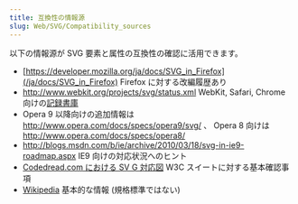 ```yaml
---
title: 互換性の情報源
slug: Web/SVG/Compatibility_sources
---
```

以下の情報源が SVG 要素と属性の互換性の確認に活用できます。

- [https://developer.mozilla.org/ja/docs/SVG_in_Firefox](/ja/docs/SVG_in_Firefox) Firefox に対する改編履歴あり
- <http://www.webkit.org/projects/svg/status.xml> WebKit, Safari, Chrome 向けの[記録書庫](http://wayback.archive.org/web/*/http://www.webkit.org/projects/svg/status.xml)
- Opera 9 以降向けの追加情報は <http://www.opera.com/docs/specs/opera9/svg/> 、 Opera 8 向けは <http://www.opera.com/docs/specs/opera8/>
- <http://blogs.msdn.com/b/ie/archive/2010/03/18/svg-in-ie9-roadmap.aspx> IE9 向けの対応状況へのヒント
- [Codedread.com における SV G 対応図](http://www.codedread.com/svg-support.php) W3C スイートに対する基本確認事項
- [Wikipedia](https://ja.wikipedia.org/wiki/Scalable_Vector_Graphics) 基本的な情報 (規格標準ではない)
